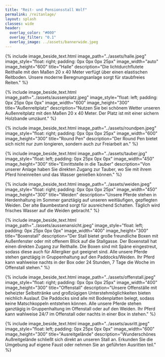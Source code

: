 ```yaml
---
title: "Reit- und Pensionsstall Wolf"
permalink: /reitanlage/
layout: splash
classes: wide
header:
  overlay_color: "#000"
  overlay_filter: "0.1"
  overlay_image: ../assets/bannerwide.jpeg
---
```


{% include image_beside_text.html image_path="../assets/halle.jpeg" image_style="float: right; padding: 0px 0px 0px 25px" image_width="auto" image_height="600" title="Halle" description="Die lichtdurchflutete Reithalle mit den Maßen 20 x 40 Meter verfügt über einen elastischen Reitboden. Unsere moderne Beregnungsanlage sorgt für staubfreies Reiten." %}

{% include image_beside_text.html image_path="../assets/aussenplatz.jpeg" image_style="float: left; padding: 0px 25px 0px 0px" image_width="600" image_height="300" title="Außenreitplatz" description="Nutzen Sie bei schönem Wetter unseren Außenreitplatz mit den Maßen 20 x 40 Meter. Der Platz ist mit einer sichern Holzbande umzäunt." %}

{% include image_beside_text.html image_path="../assets/roundpen.jpeg" image_style="float: right; padding: 0px 0px 0px 25px" image_width="600" image_height="300" title="Round Pen" description="Der Round Pen bietet sich nicht nur zum longieren, sondern auch zur Freiarbeit an." %}

{% include image_beside_text.html image_path="../assets/tauber.jpg" image_style="float: left; padding: 0px 25px 0px 0px" image_width="450" image_height="300" title="Einrittstelle in die Tauber" description="Von unserer Anlage haben Sie direkten Zugang zur Tauber, wo Sie mit ihrem Pferd hineinreiten und das Wasser genießen können." %}

{% include image_beside_text.html image_path="../assets/weiden.jpeg" image_style="float: right; padding: 0px 0px 0px 25px" image_width="450" image_height="300" title="Weiden" description="Unsere Pferde stehen in Herdenhaltung im Sommer ganztägig auf unseren weitläufigen, gepflegten Weiden. Der alte Baumbestand sorgt für ausreichend Schatten. Täglich wird frisches Wasser auf die Weiden gebracht." %}

{% include image_beside_text.html image_path="../assets/aussenansicht.jpeg" image_style="float: left; padding: 0px 25px 0px 0px" image_width="400" image_height="300" title="Boxenstall" description="Der Stall bietet große freundliche Boxen mit Außenfenster oder mit offenem Blick auf die Stallgasse. Der Boxenstall hat einen direkten Zugang zur Reithalle. Die Boxen sind mit Späne eingestreut, sodass diese auch für Allergiker gut geeignet sind. Alle unsere Pferde stehen ganztägig in Gruppenhaltung auf den Paddocks/Weiden. Ihr Pferd kann wahlweise nachts in der Box oder 24 Stunden, 7 Tage die Woche im Offenstall stehen." %}

{% include image_beside_text.html image_path="../assets/offenstall.jpeg" image_style="float: right; padding: 0px 0px 0px 25px" image_width="400" image_height="300" title="Offenstall" description="Unsere Offenställe mit beheizter Selbsttränke und großzügigen Unterstehmöglichkeiten bieten reichlich Auslauf. Die Paddocks sind alle mit Bodenplatten belegt, sodass keine Matschkoppeln entstehen können. Alle unsere Pferde stehen ganztägig in Gruppenhaltung im Offenstall oder auf den Weiden. Ihr Pferd kann wahlweise 24/7 im Offenstall oder nachts in einer Box in stehen." %}

{% include image_beside_text.html image_path="../assets/ausritt.jpeg" image_style="float: left; padding: 0px 25px 0px 0px" image_width="600" image_height="300" title="Ausreitgelände" description="Wunderschönes Außreitgelände schließt sich direkt an unseren Stall an. Erkunden Sie die Umgebung auf eigene Faust oder nehmen Sie an geführten Ausritten teil." %}
